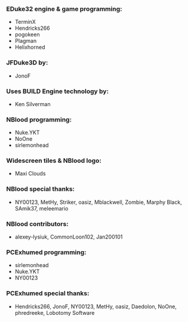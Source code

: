 ### EDuke32 engine & game programming:
  * TerminX
  * Hendricks266
  * pogokeen
  * Plagman
  * Helixhorned
  
### JFDuke3D by:
  * JonoF
  
### Uses BUILD Engine technology by:
  * Ken Silverman
  
### NBlood programming:
  * Nuke.YKT
  * NoOne
  * sirlemonhead
  
### Widescreen tiles & NBlood logo:
  * Maxi Clouds
  
### NBlood special thanks:
  * NY00123, MetHy, Striker, oasiz, Mblackwell, Zombie, Marphy Black, SAmik37, meleemario

### NBlood contributors:

  * alexey-lysiuk, CommonLoon102, Jan200101

### PCExhumed programming:
  * sirlemonhead
  * Nuke.YKT
  * NY00123

### PCExhumed special thanks:
  * Hendricks266, JonoF, NY00123, MetHy, oasiz, Daedolon, NoOne, phredreeke, Lobotomy Software
